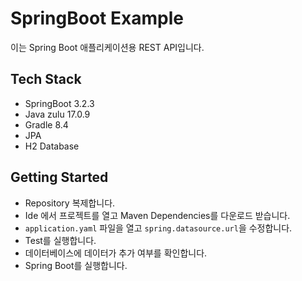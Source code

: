 # SpringBoot Example

이는 Spring Boot 애플리케이션용 REST API입니다.

## Tech Stack
- SpringBoot 3.2.3  
- Java zulu 17.0.9
- Gradle 8.4
- JPA
- H2 Database

## Getting Started
- Repository 복제합니다.
- Ide 에서 프로젝트를 열고 Maven Dependencies를 다운로드 받습니다.
- `application.yaml` 파일을 열고 `spring.datasource.url`을 수정합니다.
- Test를 실행합니다.
- 데이터베이스에 데이터가 추가 여부를 확인합니다.
- Spring Boot를 실행합니다.
